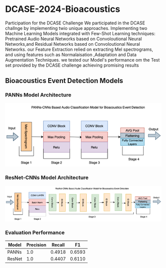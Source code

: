 # DCASE-2024-Bioacoustics
Participation for the DCASE Challenge
We participated in the DCASE challnge by implementing twio unique approaches.
Implementing two Machine Learning Models integrated with Few-Shot Learning techniques:
Pretrained Audio Neural Networks based on Convoloutional Neural Networks,and Residual Networks based on Convoloutional Neural Networks.
our Feature Extraction relied on extracting Mel spectrograms, and using features such as Normalaisation ,Adaptation and Data Augmentation Techniques.
we tested our Model's performance om the Test set provided by the DCASE challenge achieving promising results

## Bioacoustics Event Detection Models

### PANNs Model Architecture

![PANNs Architecture](PANNs.drawio.png)

### ResNet-CNNs Model Architecture

![ResNet-CNNs Architecture](CNN-RESNET.png)

### Evaluation Performance

| Model  | Precision | Recall  | F1     |
|--------|-----------|---------|--------|
| PANNs  | 1.0       | 0.4918  | 0.6593 |
| ResNet | 1.0       | 0.4407  | 0.6110 |
